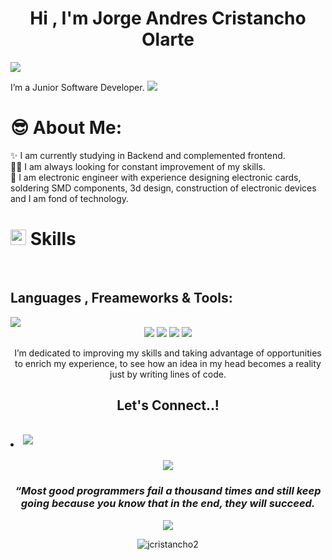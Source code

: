 
<h1 align="center"><b>Hi , I'm Jorge Andres Cristancho Olarte </b></h1>
<img src="https://user-images.githubusercontent.com/73097560/115834477-dbab4500-a447-11eb-908a-139a6edaec5c.gif">

I’m a Junior Software Developer. 
<img src="https://user-images.githubusercontent.com/73097560/115834477-dbab4500-a447-11eb-908a-139a6edaec5c.gif">
<br>
# 😎 About Me:
✨ I am currently studying in Backend and complemented frontend.
<br>🧑‍💻 I am always looking for constant improvement of my skills.
<br>🤝 I am electronic engineer with experience designing electronic cards, soldering SMD components, 3d design, construction of electronic devices and I am fond of technology.


# <img src="https://media2.giphy.com/media/QssGEmpkyEOhBCb7e1/giphy.gif?cid=ecf05e47a0n3gi1bfqntqmob8g9aid1oyj2wr3ds3mg700bl&rid=giphy.gif" width ="25"><b> Skills</b>
<br>
<p align="center">

## **Languages , Freameworks & Tools**:

<img src="https://user-images.githubusercontent.com/73097560/115834477-dbab4500-a447-11eb-908a-139a6edaec5c.gif">
<div align="center">
    <img src="https://skillicons.dev/icons?i=arduino,obsidian,python"/> 
    <img src="https://skillicons.dev/icons?i=html,css,js"/>
    <img src="https://skillicons.dev/icons?i=vscode,github,git"/>


<img src="https://user-images.githubusercontent.com/73097560/115834477-dbab4500-a447-11eb-908a-139a6edaec5c.gif">
       
I’m dedicated to improving my skills and taking advantage of opportunities to enrich my experience, to see how an idea in my head becomes a reality just by writing lines of code.


## <b> Let's Connect..!</b>
<br>
<div align='left'>

<li>
  <a href="mailto:jocristanchool@gmail.com" target="_blank">
    <img src="https://img.shields.io/badge/gmail:jocristanchool@gmail.com-%23EA4335.svg?style=for-the-badge&logo=gmail&logoColor=white" style="margin-bottom: 5px;" />
  </a>
</li>
	
</ul>
</div>

<br>
<img src="https://user-images.githubusercontent.com/73097560/115834477-dbab4500-a447-11eb-908a-139a6edaec5c.gif">
<div align='center'>

### *<b>“Most good programmers fail a thousand times and still keep going because you know that in the end, they will succeed.* </b>

<img src="https://user-images.githubusercontent.com/73097560/115834477-dbab4500-a447-11eb-908a-139a6edaec5c.gif">

<p><img align="central" src="https://github-readme-stats.vercel.app/api/top-langs?username=jcristancho2&show_icons=true&locale=en&layout=compact" alt="jcristancho2" /></p>

<!-- <p>&nbsp;<img align="center" src="https://github-readme-stats.vercel.app/api?username=jcristancho2&show_icons=true&locale=en" alt="jcristancho2" /></p> -->